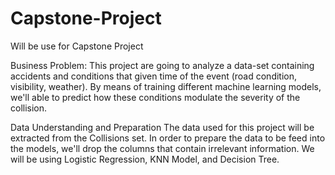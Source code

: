 # Capstone-Project
Will be use for Capstone Project

Business Problem:
This project are going to analyze a data-set containing accidents and conditions that given time of the event (road condition, visibility, weather). By means of training different machine learning models, we'll able to predict how these conditions modulate the severity of the collision.

Data Understanding and Preparation
The data used for this project will be extracted from the Collisions set. In order to prepare the data to be feed into the models, we'll drop the columns that contain irrelevant information. We will be using Logistic Regression, KNN Model, and Decision Tree.
